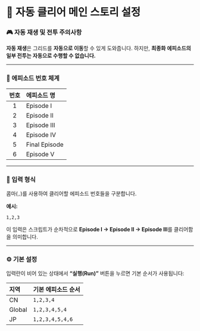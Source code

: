 
# 🧩 자동 클리어 메인 스토리 설정

### 🎮 자동 재생 및 전투 주의사항

**자동 재생**은 그리드를 **자동으로 이동**할 수 있게 도와줍니다.
하지만, **최종화 에피소드의 일부 전투는 자동으로 수행할 수 없습니다.**

---

### 📘 에피소드 번호 체계

|  번호 | 에피소드 명        |
| :-: | :------------ |
|  1  | Episode I     |
|  2  | Episode II    |
|  3  | Episode III   |
|  4  | Episode IV    |
|  5  | Final Episode |
|  6  | Episode V     |

---

### 🔢 입력 형식

콤마(`,`)를 사용하여 클리어할 에피소드 번호들을 구분합니다.

**예시:**

```text
1,2,3
```

이 입력은 스크립트가 순차적으로 **Episode I → Episode II → Episode III**를 클리어함을 의미합니다.

---

### ⚙️ 기본 설정

입력란이 비어 있는 상태에서 **“실행(Run)”** 버튼을 누르면 기본 순서가 사용됩니다:

| 지역     | 기본 에피소드 순서      |
| :----- | :-------------- |
| CN     | `1,2,3,4`       |
| Global | `1,2,3,4,5,4`   |
| JP     | `1,2,3,4,5,4,6` |
